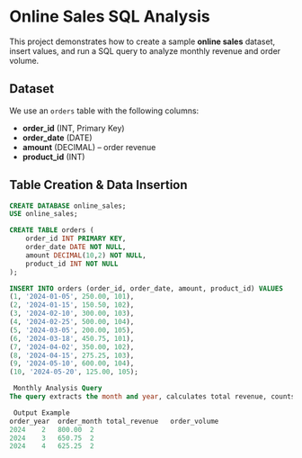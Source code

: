# Online Sales SQL Analysis

This project demonstrates how to create a sample **online sales** dataset, insert values, and run a SQL query to analyze monthly revenue and order volume.

##  Dataset

We use an `orders` table with the following columns:
- **order_id** (INT, Primary Key)
- **order_date** (DATE)
- **amount** (DECIMAL) – order revenue
- **product_id** (INT)

##  Table Creation & Data Insertion

```sql
CREATE DATABASE online_sales;
USE online_sales;

CREATE TABLE orders (
    order_id INT PRIMARY KEY,
    order_date DATE NOT NULL,
    amount DECIMAL(10,2) NOT NULL,
    product_id INT NOT NULL
);

INSERT INTO orders (order_id, order_date, amount, product_id) VALUES
(1, '2024-01-05', 250.00, 101),
(2, '2024-01-15', 150.50, 102),
(3, '2024-02-10', 300.00, 103),
(4, '2024-02-25', 500.00, 104),
(5, '2024-03-05', 200.00, 105),
(6, '2024-03-18', 450.75, 101),
(7, '2024-04-02', 350.00, 102),
(8, '2024-04-15', 275.25, 103),
(9, '2024-05-10', 600.00, 104),
(10, '2024-05-20', 125.00, 105);

 Monthly Analysis Query
The query extracts the month and year, calculates total revenue, counts unique orders, and sorts results for a specific time range.

 Output Example
order_year	order_month	total_revenue	order_volume
2024	2	800.00	2
2024	3	650.75	2
2024	4	625.25	2
